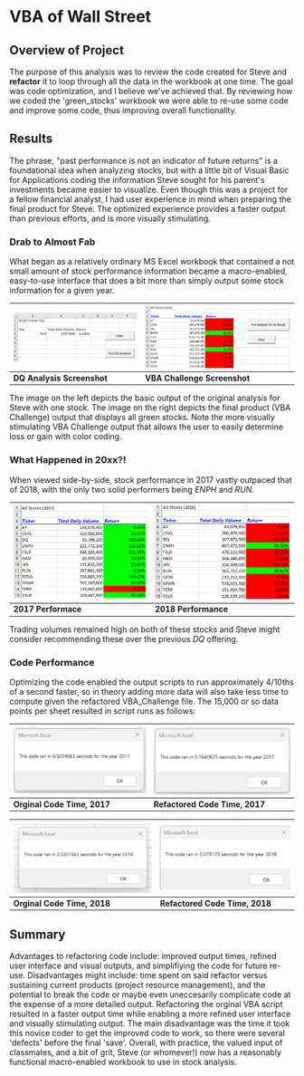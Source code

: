 # VBA of Wall Street

## Overview of Project
The purpose of this analysis was to review the code created for Steve and **refactor** it to loop through all the data in the workbook at one time. The goal was code optimization, and I believe we've achieved that. By reviewing how we coded the 'green_stocks' workbook we were able to re-use some code and improve some code, thus improving overall functionality.
## Results
The phrase, "past performance is not an indicator of future returns" is a foundational idea when analyzing stocks, but with a little bit of Visual Basic for Applications coding the information Steve sought for his parent's investments became easier to visualize. Even though this was a project for a fellow financial analyst, I had user experience in mind when preparing the final product for Steve. The optimized experience provides a faster output than previous efforts, and is more visually stimulating.
### Drab to Almost Fab
What began as a relatively ordinary MS Excel workbook that contained a not small amount of stock performance information became a macro-enabled, easy-to-use interface that does a bit more than simply output some stock information for a given year. 

| ![](https://github.com/scottemac00/stock-analysis/blob/0224d5664e57cd7f7ee4535c6b677a8ee876903f/Resources/Original%20DQ%20Analysis%20Sheet.png) | ![](https://github.com/scottemac00/stock-analysis/blob/0224d5664e57cd7f7ee4535c6b677a8ee876903f/Resources/VBA_Challenge_Output_Example.png)                 |
| --------------------------- | ----------------------------- |
| **DQ Analysis Screenshot**  | **VBA Challenge Screenshot**  |

The image on the left depicts the basic output of the original analysis for Steve with one stock. The image on the right depicts the final product (VBA Challenge) output that displays all green stocks. Note the more visually stimulating VBA Challenge output that allows the user to easily determine loss or gain with color coding. 
### What Happened in 20xx?!
When viewed side-by-side, stock performance in 2017 vastly outpaced that of 2018, with the only two solid performers being *ENPH* and *RUN*. 

| ![](https://github.com/scottemac00/stock-analysis/blob/474ab15608f0fcc1c3fa52c9abaf23a6391d1f4a/Resources/VBA_Challenge_2017%20Output%20Screen.png) | ![](https://github.com/scottemac00/stock-analysis/blob/474ab15608f0fcc1c3fa52c9abaf23a6391d1f4a/Resources/VBA_Challenge_2018%20Output%20Screen.png) |
| --------------------------- | ----------------------------- |
| **2017 Performace**  | **2018 Performance**  |

Trading volumes remained high on both of these stocks and Steve might consider recommending these over the previous *DQ* offering.
### Code Performance 
Optimizing the code enabled the output scripts to run approximately 4/10ths of a second faster, so in theory adding more data will also take less time to compute given the refactored VBA_Challenge file. The 15,000 or so data points per sheet resulted in script runs as follows: 

| ![](https://github.com/scottemac00/stock-analysis/blob/0224d5664e57cd7f7ee4535c6b677a8ee876903f/Resources/Non-Refactored%20Code%20Time%202017.png) | ![](https://github.com/scottemac00/stock-analysis/blob/0224d5664e57cd7f7ee4535c6b677a8ee876903f/Resources/VBA_Challenge_2017.png) |
| --------------------------- | ----------------------------- |
| **Orginal Code Time, 2017**  | **Refactored Code Time, 2017**  |

| ![](https://github.com/scottemac00/stock-analysis/blob/0224d5664e57cd7f7ee4535c6b677a8ee876903f/Resources/Non-Refactored%20Code%20Time%202018.png) | ![](https://github.com/scottemac00/stock-analysis/blob/0224d5664e57cd7f7ee4535c6b677a8ee876903f/Resources/VBA_Challenge_2018.png) |
| --------------------------- | ----------------------------- |
| **Orginal Code Time, 2018**  | **Refactored Code Time, 2018**  |

## Summary
Advantages to refactoring code include: improved output times, refined user interface and visual outputs, and simplifiying the code for future re-use. Disadvantages might include: time spent on said refactor versus sustaining current products (project resource management), and the potential to break the code or maybe even uneccesarily complicate code at the expense of a more detailed output.
Refactoring the orginal VBA script resulted in a faster output time while enabling a more refined user interface and visually stimulating output. The main disadvantage was the time it took this novice coder to get the improved code to work, so there were several 'defects' before the final 'save'. Overall, with practice, the valued input of classmates, and a bit of grit, Steve (or whomever!) now has a reasonably functional macro-enabled workbook to use in stock analysis.



